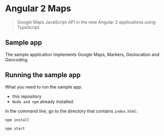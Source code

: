 # Angular 2 Maps
> Google Maps JavaScript API in the new Angular 2 applications using TypeScript.

## Sample app
The sample application implements Google Maps, Markers, Geolocation and Geocoding.

## Running the sample app
What you need to run the sample app:
- this repository
- `Node and npm` already installed.

In the command line, go to the directory that contains `index.html`:
```
npm install

npm start
```